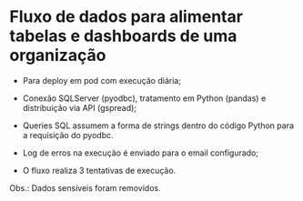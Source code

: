 # Fluxo de dados para alimentar tabelas e dashboards de uma organização

- Para deploy em pod com execução diária;

- Conexão SQLServer (pyodbc), tratamento em Python (pandas) e distribuição via API (gspread);

- Queries SQL assumem a forma de strings dentro do código Python para a requisição do pyodbc.

- Log de erros na execução é enviado para o email configurado;

- O fluxo realiza 3 tentativas de execução.


Obs.: Dados sensíveis foram removidos.

